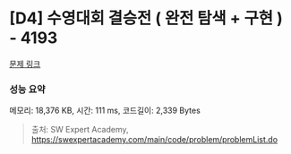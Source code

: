 # [D4] 수영대회 결승전 ( 완전 탐색 + 구현 ) - 4193 

[문제 링크](https://swexpertacademy.com/main/code/problem/problemDetail.do?contestProbId=AWKaG6_6AGQDFARV) 

### 성능 요약

메모리: 18,376 KB, 시간: 111 ms, 코드길이: 2,339 Bytes



> 출처: SW Expert Academy, https://swexpertacademy.com/main/code/problem/problemList.do